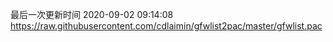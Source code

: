 最后一次更新时间 2020-09-02 09:14:08
https://raw.githubusercontent.com/cdlaimin/gfwlist2pac/master/gfwlist.pac

